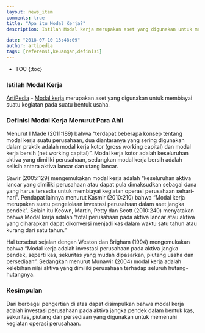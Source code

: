 ```yaml
---
layout: news_item
comments: true
title: "Apa itu Modal Kerja?"
description: Istilah Modal kerja merupakan aset yang digunakan untuk membiayai suatu kegiatan pada suatu bentuk usaha.

date: "2018-07-10 13:48:09"
author: artipedia
tags: [referensi,keuangan,definisi]
---
```

* TOC
{:toc}
### Istilah Modal Kerja
[ArtiPedia](/ "ArtiPedia") - [Modal kerja](/teori/istilah-definisi-modal-kerja "Modal kerja") merupakan aset yang digunakan untuk membiayai suatu kegiatan pada suatu bentuk usaha. 

### Definisi Modal Kerja Menurut Para Ahli
Menurut I Made (2011:189) bahwa “terdapat beberapa konsep tentang modal kerja suatu perusahaan, dua diantaranya yang sering digunakan dalam praktik adalah modal kerja kotor (gross working capital) dan modal kerja bersih (net working capital)”. Modal kerja kotor adalah keseluruhan aktiva yang dimiliki perusahaan, sedangkan modal kerja bersih adalah selisih antara aktiva lancar dan utang lancar. 

Sawir (2005:129) mengemukakan modal kerja adalah “keseluruhan aktiva lancar yang dimiliki perusahaan atau dapat pula dimaksudkan sebagai dana yang harus tersedia untuk membiayai kegiatan operasi perusahaan sehari-hari”. Pendapat lainnya menurut Kasmir (2010:210) bahwa “Modal kerja merupakan suatu pengelolaan investasi perusahaan dalam aset jangka pendek”. Selain itu Keown, Martin, Petty dan Scott (2010:240) menyatakan bahwa Modal kerja adalah “total perusahaan pada aktiva lancar atau aktiva yang diharapkan dapat dikonversi menjadi kas dalam waktu satu tahun atau kurang dari satu tahun.”

Hal tersebut sejalan dengan Weston dan Brigham (1994) mengemukakan bahwa “Modal kerja adalah investasi perusahaan pada aktiva jangka pendek, seperti kas, sekuritas yang mudah dipasarkan, piutang usaha dan persediaan”. Sedangkan menurut Munawir (2004) modal kerja adalah kelebihan nilai aktiva yang dimiliki perusahaan terhadap seluruh hutang-hutangnya.

### Kesimpulan
Dari berbagai pengertian di atas dapat disimpulkan bahwa modal kerja adalah investasi perusahaan pada aktiva jangka pendek dalam bentuk kas, sekuritas, piutang dan persediaan yang digunakan untuk memenuhi kegiatan operasi perusahaan.
